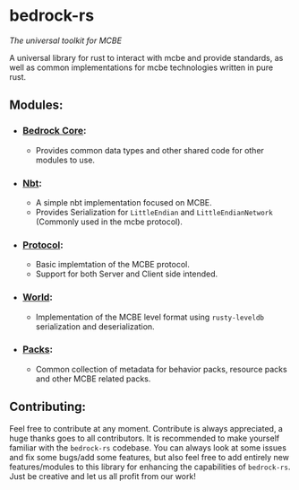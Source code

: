 # bedrock-rs
_The universal toolkit for MCBE_

A universal library for rust to interact with mcbe and provide standards, as well as common implementations for mcbe technologies written in pure rust.

## Modules:
- ### [Bedrock Core](https://github.com/Adrian8115/bedrock-rs/tree/main/bedrock_core):
  - Provides common data types and other shared code for other modules to use.
    
- ### [Nbt](https://github.com/Adrian8115/bedrock-rs/tree/main/nbt):
  - A simple nbt implementation focused on MCBE.
  - Provides Serialization for `LittleEndian` and `LittleEndianNetwork` (Commonly used in the mcbe protocol).
  
- ### [Protocol](https://github.com/Adrian8115/bedrock-rs/tree/main/protocol):
  - Basic implemtation of the MCBE protocol.
  - Support for both Server and Client side intended.
 
- ### [World](https://github.com/Adrian8115/bedrock-rs/tree/main/world):
  - Implementation of the MCBE level format using `rusty-leveldb` serialization and deserialization.

- ### [Packs](https://github.com/Adrian8115/bedrock-rs/tree/main/packs):
  - Common collection of metadata for behavior packs, resource packs and other MCBE related packs.

## Contributing:
Feel free to contribute at any moment. Contribute is always appreciated, a huge thanks goes to all contributors.
It is recommended to make yourself familiar with the `bedrock-rs` codebase.
You can always look at some issues and fix some bugs/add some features,
but also feel free to add entirely new features/modules to this library for enhancing the capabilities of `bedrock-rs`.
Just be creative and let us all profit from our work!


